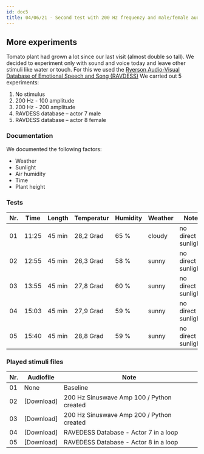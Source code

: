 ```yaml
---
id: doc5
title: 04/06/21 - Second test with 200 Hz frequenzy and male/female audio
---
```


## More experiments

Tomato plant had grown a lot since our last visit (almost double so tall). We decided to experiment only with sound and voice today and leave other stimuli like water or touch. For this we used the <a href="https://zenodo.org/record/1188976">Ryerson Audio-Visual Database of Emotional Speech and Song (RAVDESS)</a> We carried out 5 experiments:

1. No stimulus
2. 200 Hz - 100 amplitude
3. 200 Hz - 200 amplitude
4. RAVDESS database – actor 7 male
5. RAVDESS database – actor 8 female

### Documentation

We documented the following factors:
- Weather
- Sunlight
- Air humidity
- Time
- Plant height

### Tests

Nr. | Time  | Length  | Temperatur | Humidity   | Weather | Note                | Stimuli          | Data       |
--- | ----- | ------- | --------   |  --------  | ------  | --------            | --------         | --------   |
01  | 11:25 | 45 min  | 28,2 Grad  | 65 %       | cloudy  | no direct sunlight  | keiner           | [Download] |
02  | 12:55 | 45 min  | 26,3 Grad  | 58 %       | sunny   | no direct sunlight  | 200HzAmp100      | [Download] |
03  | 13:55 | 45 min  | 27,8 Grad  | 60 %       | sunny   | no direct sunlight  | 200HzAmp200      | [Download] |
04  | 15:03 | 45 min  | 27,9 Grad  | 59 %       | sunny   | no direct sunlight  | male voice       | [Download] |
05  | 15:40 | 45 min  | 28,8 Grad  | 59 %       | sunny   | no direct sunlight  | female voice     | [Download] |


### Played stimuli files

Nr. | Audiofile    | Note                                      |
--- | -------      | ----------                                |
01  | None         | Baseline                                  |
02  | [Download]   | 200 Hz Sinuswave Amp 100 / Python created |
03  | [Download]   | 200 Hz Sinuswave Amp 200 / Python created |
04  | [Download]   | RAVEDESS Database - Actor 7 in a loop     |
05  | [Download]   | RAVEDESS Database - Actor 8 in a loop     |  